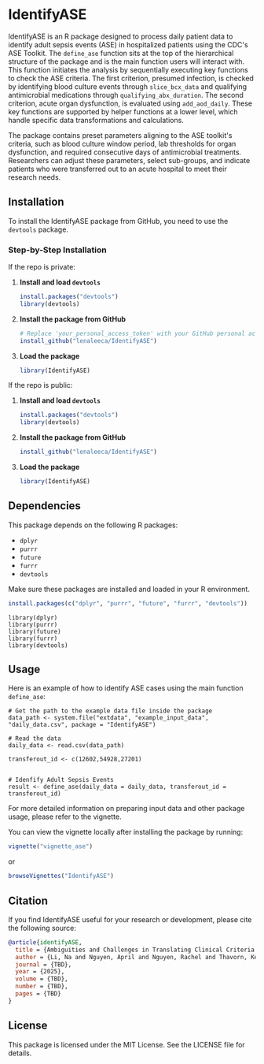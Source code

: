# IdentifyASE

IdentifyASE is an R package designed to process daily patient data to identify adult sepsis events (ASE) in hospitalized patients using the CDC's ASE Toolkit. 
The `define_ase` function sits at the top of the hierarchical structure of the package and is the main function users will interact with. This function initiates the analysis by sequentially executing key functions to check the ASE criteria. 
The first criterion, presumed infection, is checked by identifying blood culture events through `slice_bcx_data` and qualifying antimicrobial medications through `qualifying_abx_duration`. 
The second criterion, acute organ dysfunction, is evaluated using `add_aod_daily`. These key functions are supported by helper functions at a lower level, which handle specific data transformations and calculations.

The package contains preset parameters aligning to the ASE toolkit's criteria, such as blood culture window period, lab thresholds for organ dysfunction, and required consecutive days of antimicrobial treatments.  
Researchers can adjust these parameters, select sub-groups, and indicate patients who were transferred out to an acute hospital to meet their research needs.

## Installation

To install the IdentifyASE package from GitHub, you need to use the `devtools` package. 

### Step-by-Step Installation

If the repo is private: 

1. **Install and load `devtools`**

    ```r
    install.packages("devtools")
    library(devtools)
    ```

2. **Install the package from GitHub**

    ```r
    # Replace 'your_personal_access_token' with your GitHub personal access token
    install_github("lenaleeca/IdentifyASE")
    ```

3. **Load the package**

    ```r
    library(IdentifyASE)
    ```

If the repo is public:

1. **Install and load `devtools`**

    ```r
    install.packages("devtools")
    library(devtools)
    ```

2. **Install the package from GitHub**

    ```r
    install_github("lenaleeca/IdentifyASE")
    ```

3. **Load the package**

    ```r
    library(IdentifyASE)
    ```
    
## Dependencies

This package depends on the following R packages:

- `dplyr`
- `purrr`
- `future`
- `furrr`
- `devtools`

Make sure these packages are installed and loaded in your R environment.

```r
install.packages(c("dplyr", "purrr", "future", "furrr", "devtools"))
```
```{r}
library(dplyr)
library(purrr)
library(future)
library(furrr)
library(devtools)
```

## Usage

Here is an example of how to identify ASE cases using the main function `define_ase`:

```{r}
# Get the path to the example data file inside the package
data_path <- system.file("extdata", "example_input_data", "daily_data.csv", package = "IdentifyASE")

# Read the data 
daily_data <- read.csv(data_path)

transferout_id <- c(12602,54928,27201)


# Idenfify Adult Sepsis Events
result <- define_ase(daily_data = daily_data, transferout_id = transferout_id)
```

For more detailed information on preparing input data and other package usage, please refer to the vignette.

You can view the vignette locally after installing the package by running:

```r
vignette("vignette_ase")
```

or 

```r
browseVignettes("IdentifyASE")
```

## Citation

If you find IdentifyASE useful for your research or development, please cite the following source:

```bibtex
@article{identifyASE,
  title = {Ambiguities and Challenges in Translating Clinical Criteria into Code: Insights from Coding the Adult Sepsis Event Toolkit},
  author = {Li, Na and Nguyen, April and Nguyen, Rachel and Thavorn, Kednapa and Ziegler, Jennifer and Dodek, Peter and Garland, Allan},
  journal = {TBD},  
  year = {2025},
  volume = {TBD},   
  number = {TBD},   
  pages = {TBD}   
}
```

## License

This package is licensed under the MIT License. See the LICENSE file for details.

